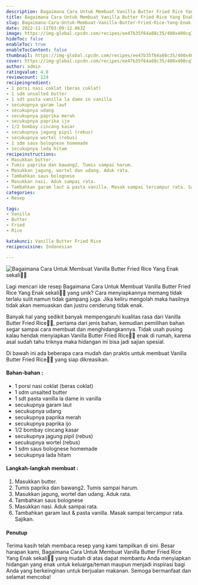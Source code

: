 ```yaml
---
description: Bagaimana Cara Untuk Membuat Vanilla Butter Fried Rice Yang Enak sekali"
title: Bagaimana Cara Untuk Membuat Vanilla Butter Fried Rice Yang Enak sekali
slug: Bagaimana-Cara-Untuk-Membuat-Vanilla-Butter-Fried-Rice-Yang-Enak-sekali
date: 2022-11-11T03:09:12.063Z
image: https://img-global.cpcdn.com/recipes/ee47b35f64a88c35/400x400cq70/photo.jpg
hideToc: false
enableToc: true
enableTocContent: false
thumbnail: https://img-global.cpcdn.com/recipes/ee47b35f64a88c35/400x400cq70/photo.jpg
cover: https://img-global.cpcdn.com/recipes/ee47b35f64a88c35/400x400cq70/photo.jpg
author: admin
ratingvalue: 4.8
reviewcount: 124
recipeingredient:
- 1 porsi nasi coklat (beras coklat)
- 1 sdm unsalted butter
- 1 sdt pasta vanilla la dame in vanilla
- secukupnya garam laut
- secukupnya udang
- secukupnya paprika merah
- secukupnya paprika ijo
- 1/2 bombay cincang kasar
- secukupnya jagung pipil (rebus)
- secukupnya wortel (rebus)
- 1 sdm saus bolognese homemade
- secukupnya lada hitam
recipeinstructions:
- Masukkan butter.
- Tumis paprika dan bawang2. Tumis sampai harum.
- Masukkan jagung, wortel dan udang. Aduk rata.
- Tambahkan saus bolognese
- Masukkan nasi. Aduk sampai rata.
- Tambahkan garam laut & pasta vanilla. Masak sampai tercampur rata. Sajikan.
categories:
- Resep

tags:
- Vanilla
- Butter
- Fried
- Rice

katakunci: Vanilla Butter Fried Rice
recipecuisine: Indonesian

---
```


![Bagaimana Cara Untuk Membuat Vanilla Butter Fried Rice Yang Enak sekali👩‍🍳](https://img-global.cpcdn.com/recipes/ee47b35f64a88c35/400x400cq70/photo.jpg)

Lagi mencari ide resep Bagaimana Cara Untuk Membuat Vanilla Butter Fried Rice Yang Enak sekali👩‍🍳 yang unik? Cara menyiapkannya memang tidak terlalu sulit namun tidak gampang juga. Jika keliru mengolah maka hasilnya tidak akan memuaskan dan justru cenderung tidak enak.

Banyak hal yang sedikit banyak mempengaruhi kualitas rasa dari Vanilla Butter Fried Rice👩‍🍳, pertama dari jenis bahan, kemudian pemilihan bahan segar sampai cara membuat dan menghidangkannya. Tidak usah pusing kalau hendak menyiapkan Vanilla Butter Fried Rice👩‍🍳 enak di rumah, karena asal sudah tahu triknya maka hidangan ini bisa jadi sajian spesial.

Di bawah ini ada beberapa cara mudah dan praktis untuk membuat Vanilla Butter Fried Rice👩‍🍳 yang siap dikreasikan.

<!--inarticleads1-->

#### Bahan-bahan :

- 1 porsi nasi coklat (beras coklat)
- 1 sdm unsalted butter
- 1 sdt pasta vanilla la dame in vanilla
- secukupnya garam laut
- secukupnya udang
- secukupnya paprika merah
- secukupnya paprika ijo
- 1/2 bombay cincang kasar
- secukupnya jagung pipil (rebus)
- secukupnya wortel (rebus)
- 1 sdm saus bolognese homemade
- secukupnya lada hitam

<!--inarticleads2-->

#### Langkah-langkah membuat :

1. Masukkan butter.
1. Tumis paprika dan bawang2. Tumis sampai harum.
1. Masukkan jagung, wortel dan udang. Aduk rata.
1. Tambahkan saus bolognese
1. Masukkan nasi. Aduk sampai rata.
1. Tambahkan garam laut & pasta vanilla. Masak sampai tercampur rata. Sajikan.

#### Penutup

Terima kasih telah membaca resep yang kami tampilkan di sini. Besar harapan kami, Bagaimana Cara Untuk Membuat Vanilla Butter Fried Rice Yang Enak sekali👩‍🍳 yang mudah di atas dapat membantu Anda menyiapkan hidangan yang enak untuk keluarga/teman maupun menjadi inspirasi bagi Anda yang berkeinginan untuk berjualan makanan. Semoga bermanfaat dan selamat mencoba!
